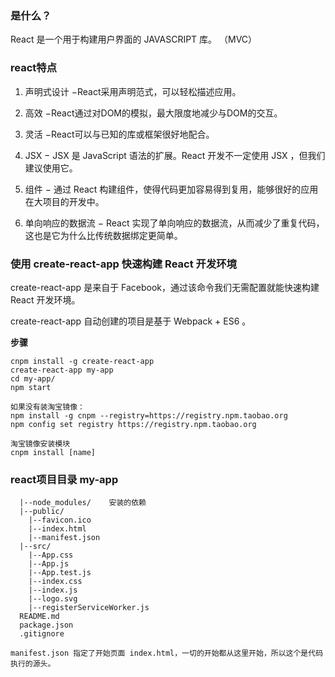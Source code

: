 ### 是什么？
React 是一个用于构建用户界面的 JAVASCRIPT 库。 （MVC）

### react特点
1. 声明式设计 −React采用声明范式，可以轻松描述应用。

2. 高效 −React通过对DOM的模拟，最大限度地减少与DOM的交互。

3. 灵活 −React可以与已知的库或框架很好地配合。

4. JSX − JSX 是 JavaScript 语法的扩展。React 开发不一定使用 JSX ，但我们建议使用它。

5. 组件 − 通过 React 构建组件，使得代码更加容易得到复用，能够很好的应用在大项目的开发中。

6. 单向响应的数据流 − React 实现了单向响应的数据流，从而减少了重复代码，这也是它为什么比传统数据绑定更简单。


### 使用 create-react-app 快速构建 React 开发环境
create-react-app 是来自于 Facebook，通过该命令我们无需配置就能快速构建 React 开发环境。

create-react-app 自动创建的项目是基于 Webpack + ES6 。

**步骤**
```
cnpm install -g create-react-app
create-react-app my-app
cd my-app/
npm start

如果没有装淘宝镜像：
npm install -g cnpm --registry=https://registry.npm.taobao.org
npm config set registry https://registry.npm.taobao.org

淘宝镜像安装模块
cnpm install [name]
```

### react项目目录  my-app


```
  |--node_modules/    安装的依赖
  |--public/
    |--favicon.ico
    |--index.html
    |--manifest.json
  |--src/
    |--App.css
    |--App.js
    |--App.test.js
    |--index.css
    |--index.js
    |--logo.svg
    |--registerServiceWorker.js
  README.md
  package.json
  .gitignore
```

```
manifest.json 指定了开始页面 index.html，一切的开始都从这里开始，所以这个是代码执行的源头。
```

